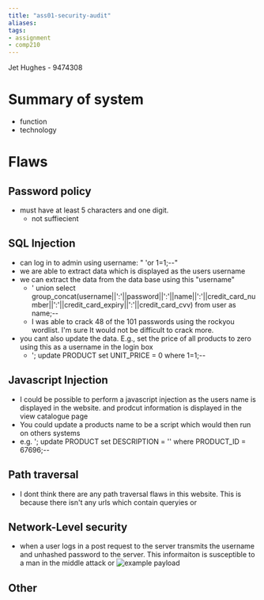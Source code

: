 ```yaml
---
title: "ass01-security-audit"
aliases: 
tags: 
- assignment
- comp210
---
```



Jet Hughes - 9474308

# Summary of system
- function
- technology

# Flaws
## Password policy
- must have at least 5 characters and one digit.
	- not suffiecient

## SQL Injection
- can log in to admin using username: " 'or 1=1;--"
- we are able to  extract data which is displayed as the users username
- we can extract the data from the data base using this "username"
	- ' union select group_concat(username||':'||password||':'||name||':'||credit_card_number||':'||credit_card_expiry||':'||credit_card_cvv) from user as name;--
	- I was able to crack 48 of the 101 passwords using the rockyou wordlist. I'm sure It would not be difficult to crack more.
- you cant also update the data. E.g., set the price of all products to zero using this as a username in the login box
	- '; update PRODUCT set UNIT_PRICE = 0 where 1=1;--

## Javascript Injection
- I could be possible to perform a javascript injection as the users name is displayed in the website. and prodcut information is displayed in the view catalogue page
- You could update a products name to be a script which would then run on others systems
- e.g. '; update PRODUCT set DESCRIPTION = '<script>alert("hello")</script>' where PRODUCT_ID = 67696;--

## Path traversal
- I dont think there are any path traversal flaws in this website. This is because there isn't any urls which contain queryies or 
## Network-Level security
- when a user logs in a post request to the server transmits the username and unhashed password to the server. This informaiton is susceptible to a man in the middle attack or 
![example payload](https://i.imgur.com/9Tn6gx1.png)
## Other
